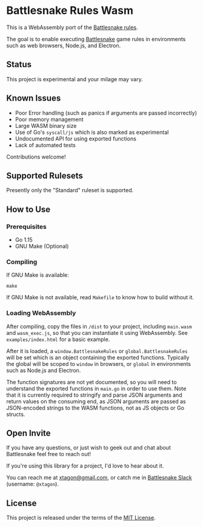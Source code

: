 # Battlesnake Rules Wasm

This is a WebAssembly port of the [Battlesnake rules][rules].

The goal is to enable executing [Battlesnake][battlesnake] game rules in
environments such as web browsers, Node.js, and Electron.

## Status

This project is experimental and your milage may vary.

## Known Issues

- Poor Error handling (such as panics if arguments are passed incorrectly)
- Poor memory management
- Large WASM binary size
- Use of Go's `syscall/js` which is also marked as experimental
- Undocumented API for using exported functions
- Lack of automated tests

Contributions welcome!

## Supported Rulesets

Presently only the "Standard" ruleset is supported.

## How to Use

### Prerequisites

- Go 1.15
- GNU Make (Optional)

### Compiling

If GNU Make is available:

```shell
make
```

If GNU Make is not available, read `Makefile` to know how to build without it.

### Loading WebAssembly

After compiling, copy the files in `/dist` to your project, including
`main.wasm` and `wasm_exec.js`, so that you can instantiate it using
WebAssembly. See `examples/index.html` for a basic example.

After it is loaded, a `window.BattlesnakeRules` or `global.BattlesnakeRules`
will be set which is an object containing the exported functions. Typically the
global will be scoped to `window` in browsers, or `global` in environments such
as Node.js and Electron.

The function signatures are not yet documented, so you will need to understand
the exported functions in `main.go` in order to use them. Note that it is
currently required to stringify and parse JSON arguments and return values on
the consuming end, as JSON arguments are passed as JSON-encoded strings to the
WASM functions, not as JS objects or Go structs.

## Open Invite

If you have any questions, or just wish to geek out and chat about Battlesnake
feel free to reach out!

If you're using this library for a project, I'd love to hear about it.

You can reach me at [xtagon@gmail.com](mailto:xtagon@gmail.com), or catch me in
[Battlesnake Slack][slack] (username: `@xtagon`).

## License

This project is released under the terms of the [MIT License](LICENSE.txt).

[battlesnake]: https://play.battlesnake.com/
[rules]: https://github.com/BattlesnakeOfficial/rules
[slack]: https://battlesnake.slack.com/
